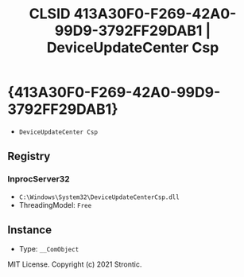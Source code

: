 ﻿---
title: "CLSID 413A30F0-F269-42A0-99D9-3792FF29DAB1 | DeviceUpdateCenter Csp"
excerpt: What is COM-Object CLSID 413A30F0-F269-42A0-99D9-3792FF29DAB1?
---

# {413A30F0-F269-42A0-99D9-3792FF29DAB1}

* `DeviceUpdateCenter Csp`

## Registry


### InprocServer32

* `C:\Windows\System32\DeviceUpdateCenterCsp.dll`
* ThreadingModel: `Free`

## Instance

* Type: `__ComObject`

MIT License. Copyright (c) 2021 Strontic.



